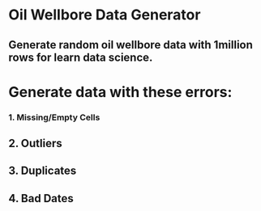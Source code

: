 # Oil Wellbore Data Generator
## Generate random oil wellbore data with 1million rows for learn data science.
#
# Generate data with these errors:
### 1. Missing/Empty Cells
## 2. Outliers
## 3. Duplicates
## 4. Bad Dates
